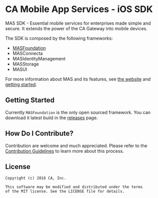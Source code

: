 # CA Mobile App Services - iOS SDK

MAS SDK - Essential mobile services for enterprises made simple and secure. It extends the power of the CA Gateway into mobile devices.

The SDK is composed by the following frameworks:

- [MASFoundation](https://github.com/CAAPIM/iOS-MASFoundation)
- MASConnecta
- MASIdentityManagement
- MASStorage
- MASUI

For more information about MAS and its features, see [the website][mas.ca.com] and [getting started][docs].


## Getting Started

Currently `MASFoundation` is the only open sourced framework. You can download it latest build in the [releases][releases] page.


## How Do I Contribute?

Contribution are welcome and much appreciated. Please refer to the [Contribution Guidelines][contributing] to learn more about this process.


## License

```
Copyright (c) 2016 CA, Inc.

This software may be modified and distributed under the terms
of the MIT license. See the LICENSE file for details.
```

 [mas.ca.com]: http://mas.ca.com/
 [docs]: http://mas.ca.com/docs/
 [blog]: http://mas.ca.com/blog/

 [releases]: https://github.com/CAAPIM/iOS-MASFoundation/releases
 [contributing]: https://github.com/CAAPIM/iOS-MAS-SDK/blob/develop/CONTRIBUTE.md
 [license-link]: https://github.com/CAAPIM/iOS-MAS-SDK/blob/develop/LICENSE

